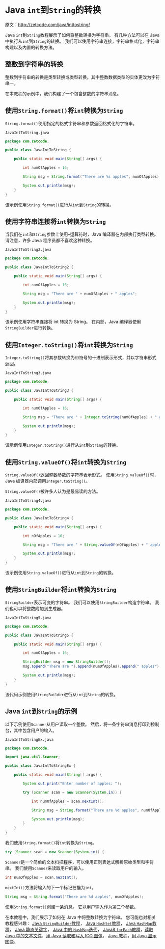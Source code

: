 # Java `int`到`String`的转换

原文：http://zetcode.com/java/inttostring/

Java `int`到`String`教程展示了如何将整数转换为字符串。 有几种方法可以在 Java 中执行从`int`到`String`的转换。 我们可以使用字符串连接，字符串格式化，字符串构建以及内置的转换方法。

## 整数到字符串的转换

整数到字符串的转换是类型转换或类型转换，其中整数数据类型的实体更改为字符串一。

在本教程的示例中，我们构建了一个包含整数的字符串消息。

## 使用`String.format()`将`int`转换为`String`

`String.format()`使用指定的格式字符串和参数返回格式化的字符串。

`JavaIntToString.java`

```java
package com.zetcode;

public class JavaIntToString {

    public static void main(String[] args) {

        int numOfApples = 16;

        String msg = String.format("There are %s apples", numOfApples);

        System.out.println(msg);             
    }
}

```

该示例使用`String.format()`进行从`int`到`String`的转换。

## 使用字符串连接将`int`转换为`String`

当我们在`int`和`String`参数上使用`+`运算符时，Java 编译器在内部执行类型转换。 请注意，许多 Java 程序员都不喜欢这种转换。

`JavaIntToString2.java`

```java
package com.zetcode;

public class JavaIntToString2 {

    public static void main(String[] args) {

        int numOfApples = 16;

        String msg = "There are " + numOfApples + " apples";

        System.out.println(msg);   
    }
}

```

该示例使用字符串连接将 int 转换为 String。 在内部，Java 编译器使用`StringBuilder`进行转换。

## 使用`Integer.toString()`将`int`转换为`String`

`Integer.toString()`将其参数转换为带符号的十进制表示形式，并以字符串形式返回。

`JavaIntToString3.java`

```java
package com.zetcode;

public class JavaIntToString3 {

    public static void main(String[] args) {

        int numOfApples = 16;

        String msg = "There are " + Integer.toString(numOfApples) + " apples";

        System.out.println(msg);          
    }
}

```

该示例使用`Integer.toString()`进行从`int`到`String`的转换。

## 使用`String.valueOf()`将`int`转换为`String`

`String.valueOf()`返回整数参数的字符串表示形式。 使用`String.valueOf()`时，Java 编译器内部调用`Integer.toString()`。

`String.valueOf()`被许多人认为是最易读的方法。

`JavaIntToString4.java`

```java
package com.zetcode;

public class JavaIntToString4 {

    public static void main(String[] args) {

        int nOfApples = 16;

        String msg = "There are " + String.valueOf(nOfApples) + " apples";

        System.out.println(msg);              
    }
}

```

该示例使用`String.valueOf()`进行从`int`到`String`的转换。

## 使用`StringBuilder`将`int`转换为`String`

`StringBuilder`表示可变的字符串。 我们可以使用`StringBuilder`构造字符串。 我们也可以将整数附加到生成器。

`JavaIntToString5.java`

```java
package com.zetcode;

public class JavaIntToString5 {

    public static void main(String[] args) {

        int numOfApples = 16;

        StringBuilder msg = new StringBuilder();
        msg.append("There are ").append(numOfApples).append(" apples");

        System.out.println(msg);          
    }
}

```

该代码示例使用`StringBuilder`进行从`int`到`String`的转换。

## Java `int`到`String`的示例

以下示例使用`Scanner`从用户读取一个整数。 然后，将一条字符串消息打印到控制台，其中包含用户的输入。

`JavaIntToStringEx.java`

```java
package com.zetcode;

import java.util.Scanner;

public class JavaIntToStringEx {

    public static void main(String[] args) {

        System.out.print("Enter number of apples: ");

        try (Scanner scan = new Scanner(System.in)) {

            int numOfApples = scan.nextInt();

            String msg = String.format("There are %d apples", numOfApples);

            System.out.println(msg);
        }
    }
}

```

我们使用`String.format()`将`int`转换为`String`。

```java
try (Scanner scan = new Scanner(System.in)) {

```

`Scanner`是一个简单的文本扫描程序，可以使用正则表达式解析原始类型和字符串。 我们使用`Scanner`来读取用户的输入。

```java
int numOfApples = scan.nextInt();

```

`nextInt()`方法将输入的下一个标记扫描为`int`。

```java
String msg = String.format("There are %d apples", numOfApples);

```

使用`String.format()`创建一条消息。 它以用户输入作为第二个参数。

在本教程中，我们展示了如何在 Java 中将整数转换为字符串。 您可能也对相关教程感兴趣： [Java `StringBuilder`教程](/java/stringbuilder/)， [Java `HashSet`教程](/java/hashset/)， [Java `HashMap`教程](/java/hashmap/)， [Java 静态关键字](/java/statickeyword/)， [Java 中的 `HashMap`迭代](/java/hashmapiterate/)， [Java8 `forEach`教程](/articles/java8foreach/)，[读取 Java 中的文本文件](/articles/javareadtext/)，[用 Java 读取和写入 ICO 图像](/articles/javaico/)， [Java 教程](/lang/java/)，[用 Java 显示图像](/java/displayimage/)。